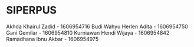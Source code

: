# SIPERPUS

Akhda Khairul Zadid - 1606954716
Budi Wahyu Herlen Adita - 1606954750
Gani Gemilar - 1606954810
Kurniawan Hendi Wijaya - 1606954842
Ramadhana Ibnu Akbar - 1606954975
